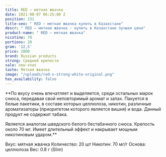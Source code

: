 ```yaml
---
title: RED – мятная жвачка
date: 2021-08-07 06:25:00 Z
position: 231
title-seo: " RED – мятная жвачка купить в Казахстане"
descr: " RED – мятная жвачка - купить в Казахстане лучшая цена"
product-name: " RED – мятная жвачка"
nicotine: 70
portions: 20
gram: '12,5'
price: 2800
brand: Russian products
strong: Средней крепости
sale: new-snus
taste: Мятная жвачка
image: "/uploads/red-x-strong-white-original.png"
has_availability: false
---
```


**По вкусу очень впечатляет и выделяется, среди остальных марок снюса, передавая свой неповторимый аромат и запах. Пакуется в белые пакетики, в составе которых целлюлоза, никотин, различные ароматизаторы (приоритетом которого является вишня) и вода. Данный продукт не содержит табака.

Является аналогом шведского белого бестабачного снюса. Крепость около 70 мг. Имеет длительный эффект и накрывает мощным никотиновым ударом.**

Вкус: мятная жвачка
Количество: 20 шт
Никотин: 70 мг/г
Основа: целлюлоза
Вес: 0.8 г (Slim)